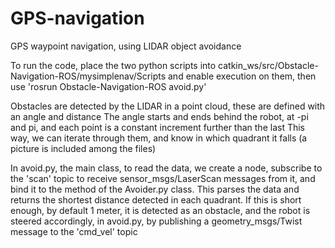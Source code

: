 # GPS-navigation
GPS waypoint navigation, using LIDAR object avoidance

To run the code, place the two python scripts into catkin_ws/src/Obstacle-Navigation-ROS/mysimplenav/Scripts and enable execution on them, then use 'rosrun Obstacle-Navigation-ROS avoid.py'

Obstacles are detected by the LIDAR in a point cloud, these are defined with an angle and distance
The angle starts and ends behind the robot, at -pi and pi, and each point is a constant increment further than the last
This way, we can iterate through them, and know in which quadrant it falls (a picture is included among the files)

In avoid.py, the main class, to read the data, we create a node, subscribe to the 'scan' topic to receive sensor_msgs/LaserScan messages from it, and bind it to the method of the Avoider.py class. This parses the data and returns the shortest distance detected in each quadrant. If this is short enough, by default 1 meter, it is detected as an obstacle, and the robot is steered accordingly, in avoid.py, by publishing a geometry_msgs/Twist message to the 'cmd_vel' topic
